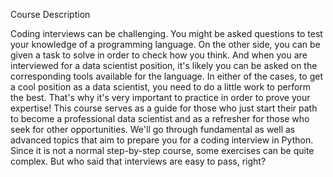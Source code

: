 
Course Description

Coding interviews can be challenging. You might be asked questions to test your knowledge of a programming language. On the other side, you can be given a task to solve in order to check how you think. And when you are interviewed for a data scientist position, it's likely you can be asked on the corresponding tools available for the language. In either of the cases, to get a cool position as a data scientist, you need to do a little work to perform the best. That's why it's very important to practice in order to prove your expertise! This course serves as a guide for those who just start their path to become a professional data scientist and as a refresher for those who seek for other opportunities. We'll go through fundamental as well as advanced topics that aim to prepare you for a coding interview in Python. Since it is not a normal step-by-step course, some exercises can be quite complex. But who said that interviews are easy to pass, right?
